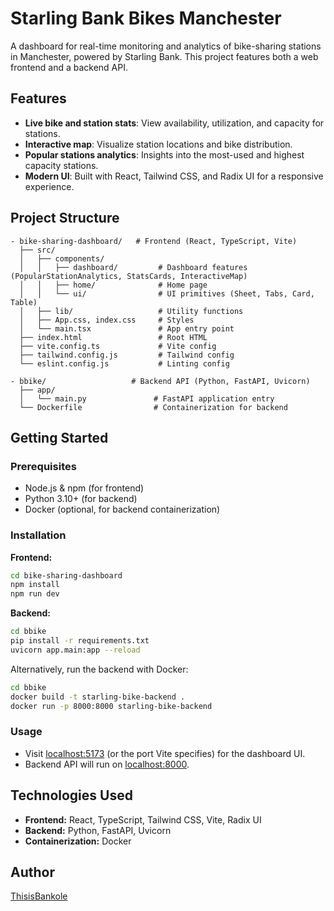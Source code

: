 # Starling Bank Bikes Manchester

A dashboard for real-time monitoring and analytics of bike-sharing stations in Manchester, powered by Starling Bank. This project features both a web frontend and a backend API.

## Features

- **Live bike and station stats**: View availability, utilization, and capacity for stations.
- **Interactive map**: Visualize station locations and bike distribution.
- **Popular stations analytics**: Insights into the most-used and highest capacity stations.
- **Modern UI**: Built with React, Tailwind CSS, and Radix UI for a responsive experience.

## Project Structure

```
- bike-sharing-dashboard/   # Frontend (React, TypeScript, Vite)
  ├── src/
  │   ├── components/
  │   │   ├── dashboard/         # Dashboard features (PopularStationAnalytics, StatsCards, InteractiveMap)
  │   │   ├── home/              # Home page
  │   │   └── ui/                # UI primitives (Sheet, Tabs, Card, Table)
  │   ├── lib/                   # Utility functions
  │   ├── App.css, index.css     # Styles
  │   └── main.tsx               # App entry point
  ├── index.html                 # Root HTML
  ├── vite.config.ts             # Vite config
  ├── tailwind.config.js         # Tailwind config
  └── eslint.config.js           # Linting config

- bbike/                   # Backend API (Python, FastAPI, Uvicorn)
  ├── app/
  │   └── main.py               # FastAPI application entry
  └── Dockerfile                # Containerization for backend
```

## Getting Started

### Prerequisites

- Node.js & npm (for frontend)
- Python 3.10+ (for backend)
- Docker (optional, for backend containerization)

### Installation

**Frontend:**

```sh
cd bike-sharing-dashboard
npm install
npm run dev
```

**Backend:**

```sh
cd bbike
pip install -r requirements.txt
uvicorn app.main:app --reload
```

Alternatively, run the backend with Docker:

```sh
cd bbike
docker build -t starling-bike-backend .
docker run -p 8000:8000 starling-bike-backend
```

### Usage

- Visit [localhost:5173](http://localhost:5173) (or the port Vite specifies) for the dashboard UI.
- Backend API will run on [localhost:8000](http://localhost:8000).

## Technologies Used

- **Frontend:** React, TypeScript, Tailwind CSS, Vite, Radix UI
- **Backend:** Python, FastAPI, Uvicorn
- **Containerization:** Docker

## Author

[ThisisBankole](https://github.com/ThisisBankole)
